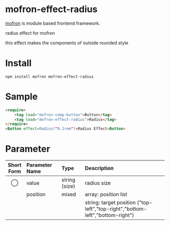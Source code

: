 # mofron-effect-radius
[mofron](https://mofron.github.io/mofron/) is module based frontend framework.

radius effect for mofron

this effect makes the components of outside rounded style


# Install
```
npm install mofron mofron-effect-radius
```

# Sample
```html
<require>
    <tag load="mofron-comp-button">Button</tag>
    <tag load="mofron-effect-radius">Radius</tag>
</require>
<Button effect=Radius("0.1rem")>Radius Effect<Button>
```

# Parameter

| Short<br>Form | Parameter Name | Type | Description |
|:-------------:|:---------------|:-----|:------------|
| ◯  | value | string (size) | radius size |
| | position | mixed | array: position list |
| | | | string: target position ("top-left","top-right","bottom-left","bottom-right") |

